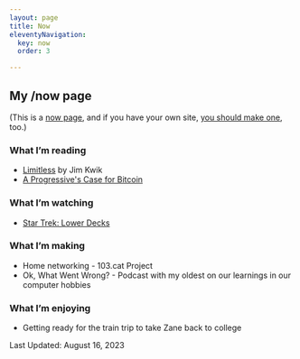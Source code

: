 ```yaml
---
layout: page
title: Now
eleventyNavigation:
  key: now
  order: 3

---
```


## My /now page

(This is a [now page](https://nownownow.com/about), and if you have your own site, [you should make one](https://nownownow.com/about), too.)

### What I’m reading

- [Limitless](https://www.limitlessbook.com/) by Jim Kwik
- [A Progressive's Case for Bitcoin](https://www.bitcoinprogressive.com/)

### What I’m watching

- [Star Trek: Lower Decks](https://en.wikipedia.org/wiki/Star_Trek:_Lower_Decks)

### What I’m making

- Home networking - 103.cat Project 
- Ok, What Went Wrong? - Podcast with my oldest on our learnings in our computer hobbies

### What I’m enjoying

- Getting ready for the train trip to take Zane back to college

Last Updated: August 16, 2023